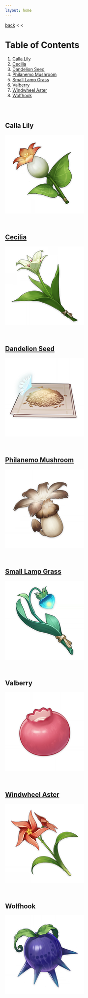 ```yaml
---
layout: home
---
```


[back](../) < <

# Table of Contents
1. [Calla Lily](#calla-lily)
2. [Cecilia](#cecilia)
3. [Dandelion Seed](#dandelion-seed)
4. [Philanemo Mushroom](#philanemo-mushroom)
5. [Small Lamp Grass](small-lamp-grass)
6. [Valberry](valberry)
7. [Windwheel Aster](windwheel-aster)
8. [Wolfhook](wolfhook)

<br/><br/>

## Calla Lily
![Calla Lily](/assets/img/genshin-impact/local-specialty/calla-lily.png)

<br/>

## [Cecilia](cecilia/)
[![Cecilia](/assets/img/genshin-impact/local-specialty/cecilia.png)](cecilia/)

<br/>

## [Dandelion Seed](dandelion-seed/)
[![Dandelion Seed](/assets/img/genshin-impact/local-specialty/dandelion-seed.png)](dandelion-seed/)

<br/>

## [Philanemo Mushroom](philanemo-mushroom/)
![Philanemo Mushroom](/assets/img/genshin-impact/local-specialty/philanemo-mushroom.png)

<br/>

## [Small Lamp Grass](small-lamp-grass/)
[![Small Lamp Grass](/assets/img/genshin-impact/local-specialty/small-lamp-grass.png)](small-lamp-grass/)

<br/>

## Valberry
![Valberry](/assets/img/genshin-impact/local-specialty/valberry.png)

<br/>

## [Windwheel Aster](windwheel-aster/)
[![Windwheel Aster](/assets/img/genshin-impact/local-specialty/windwheel-aster.png)](windwheel-aster/)

<br/>

## Wolfhook
![Wolfhook](/assets/img/genshin-impact/local-specialty/wolfhook.png)



